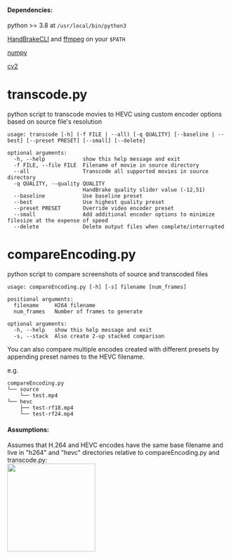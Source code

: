 #### Dependencies:
python >= 3.8 at `/usr/local/bin/python3`

[HandBrakeCLI](https://handbrake.fr/downloads2.php) and [ffmpeg](https://www.ffmpeg.org/download.html) on your `$PATH`

[numpy](https://pypi.org/project/numpy/)

[cv2](https://pypi.org/project/opencv-python/)

# transcode.py
python script to transcode movies to HEVC using custom encoder options based on source file's resolution

```
usage: transcode [-h] (-f FILE | --all) [-q QUALITY] [--baseline | --best] [--preset PRESET] [--small] [--delete]

optional arguments:
  -h, --help            show this help message and exit
  -f FILE, --file FILE  Filename of movie in source directory
  --all                 Transcode all supported movies in source directory
  -q QUALITY, --quality QUALITY
                        HandBrake quality slider value (-12,51)
  --baseline            Use baseline preset
  --best                Use highest quality preset
  --preset PRESET       Override video encoder preset
  --small               Add additional encoder options to minimize filesize at the expense of speed
  --delete              Delete output files when complete/interrupted
```

# compareEncoding.py
python script to compare screenshots of source and transcoded files


```
usage: compareEncoding.py [-h] [-s] filename [num_frames]

positional arguments:
  filename     H264 filename
  num_frames   Number of frames to generate

optional arguments:
  -h, --help   show this help message and exit
  -s, --stack  Also create 2-up stacked comparison
```

You can also compare multiple encodes created with different presets by appending preset names to the HEVC filename.

e.g.
```
compareEncoding.py
└── source 
    └── test.mp4
└── hevc
    ├── test-rf18.mp4
    └── test-rf24.mp4
```

#### Assumptions:

Assumes that H.264 and HEVC encodes have the same base filename and live in "h264" and "hevc" directories relative to compareEncoding.py and transcode.py:<br>
<img src="https://i.imgur.com/1hZwNnV.png" width="200"/>
